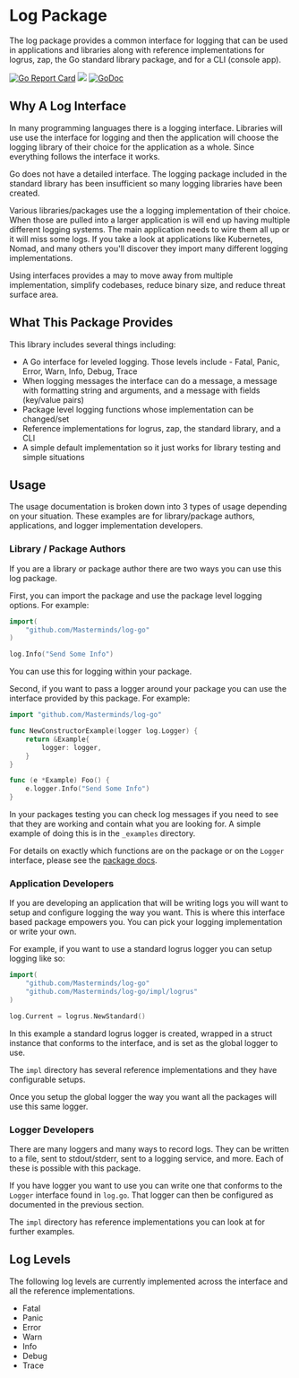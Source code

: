 # Log Package

The log package provides a common interface for logging that can be used in
applications and libraries along with reference implementations for logrus, zap,
the Go standard library package, and for a CLI (console app).

[![Go Report Card](https://goreportcard.com/badge/github.com/Masterminds/log-go)](https://goreportcard.com/report/github.com/Masterminds/log-go)
[![](https://github.com/Masterminds/semver/workflows/Tests/badge.svg)](https://github.com/Masterminds/log-go/actions)
[![GoDoc](https://img.shields.io/static/v1?label=go.dev&message=reference&color=blue)](https://pkg.go.dev/github.com/Masterminds/log-go)

## Why A Log Interface

In many programming languages there is a logging interface. Libraries will use
use the interface for logging and then the application will choose the logging
library of their choice for the application as a whole. Since everything follows
the interface it works.

Go does not have a detailed interface. The logging package included in the
standard library has been insufficient so many logging libraries have been
created.

Various libraries/packages use the a logging implementation of their choice.
When those are pulled into a larger application is will end up having multiple
different logging systems. The main application needs to wire them all up or it
will miss some logs. If you take a look at applications like Kubernetes, Nomad,
and many others you'll discover they import many different logging implementations.

Using interfaces provides a may to move away from multiple implementation,
simplify codebases, reduce binary size, and reduce threat surface area.

## What This Package Provides

This library includes several things including:

- A Go interface for leveled logging. Those levels include - Fatal, Panic, Error,
  Warn, Info, Debug, Trace
- When logging messages the interface can do a message, a message with formatting
  string and arguments, and a message with fields (key/value pairs)
- Package level logging functions whose implementation can be changed/set
- Reference implementations for logrus, zap, the standard library, and a CLI
- A simple default implementation so it just works for library testing and
  simple situations

## Usage

The usage documentation is broken down into 3 types of usage depending on your
situation. These examples are for library/package authors, applications, and
logger implementation developers.

### Library / Package Authors

If you are a library or package author there are two ways you can use this log
package.

First, you can import the package and use the package level logging options. For
example:

```go
import(
    "github.com/Masterminds/log-go"
)

log.Info("Send Some Info")
```

You can use this for logging within your package.

Second, if you want to pass a logger around your package you can use the
interface provided by this package. For example:

```go
import "github.com/Masterminds/log-go"

func NewConstructorExample(logger log.Logger) {
    return &Example{
        logger: logger,
    }
}

func (e *Example) Foo() {
    e.logger.Info("Send Some Info")
}

```

In your packages testing you can check log messages if you need to see that they
are working and contain what you are looking for. A simple example of doing this
is in the `_examples` directory.

For details on exactly which functions are on the package or on the `Logger`
interface, please see the [package docs](https://pkg.go.dev/github.com/Masterminds/log-go).

### Application Developers

If you are developing an application that will be writing logs you will want to
setup and configure logging the way you want. This is where this interface
based package empowers you. You can pick your logging implementation or write
your own.

For example, if you want to use a standard logrus logger you can setup logging
like so:

```go
import(
    "github.com/Masterminds/log-go"
    "github.com/Masterminds/log-go/impl/logrus"
)

log.Current = logrus.NewStandard()
```

In this example a standard logrus logger is created, wrapped in a struct
instance that conforms to the interface, and is set as the global logger to use.

The `impl` directory has several reference implementations and they have
configurable setups.

Once you setup the global logger the way you want all the packages will use this
same logger.

### Logger Developers

There are many loggers and many ways to record logs. They can be written to a
file, sent to stdout/stderr, sent to a logging service, and more. Each of these
is possible with this package.

If you have logger you want to use you can write one that conforms to the
`Logger` interface found in `log.go`. That logger can then be configured as
documented in the previous section.

The `impl` directory has reference implementations you can look at for further
examples.

## Log Levels

The following log levels are currently implemented across the interface and all
the reference implementations.

- Fatal
- Panic
- Error
- Warn
- Info
- Debug
- Trace
